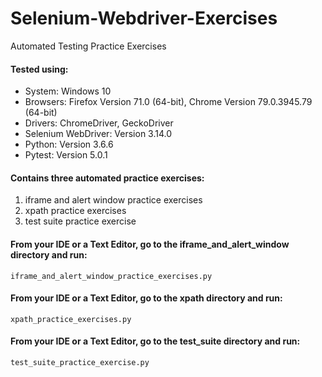 # Selenium-Webdriver-Exercises

Automated Testing Practice Exercises

#### Tested using:
* System: Windows 10
* Browsers: Firefox Version 71.0 (64-bit), Chrome Version 79.0.3945.79 (64-bit)
* Drivers: ChromeDriver, GeckoDriver
* Selenium WebDriver: Version 3.14.0
* Python: Version 3.6.6
* Pytest: Version 5.0.1

#### Contains three automated practice exercises:
1) iframe and alert window practice exercises
2) xpath practice exercises
3) test suite practice exercise

#### From your IDE or a Text Editor, go to the iframe_and_alert_window directory and run:
```
iframe_and_alert_window_practice_exercises.py
```

#### From your IDE or a Text Editor, go to the xpath directory and run:
```
xpath_practice_exercises.py
```

#### From your IDE or a Text Editor, go to the test_suite directory and run:
```
test_suite_practice_exercise.py
```
